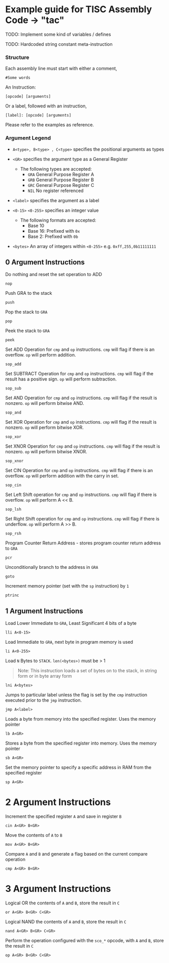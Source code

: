 # Example guide for TISC Assembly Code -> "tac"

TODO: Implement some kind of variables / defines

TODO: Hardcoded string constant meta-instruction


### Structure

Each assembly line must start with either a comment, 

	#Some words

An Instruction:

	[opcode] [arguments]

Or a label, followed with an instruction,

	[label]: [opcode] [arguments]

Please refer to the examples as reference.

### Argument Legend

 * `A<type>, B<type> , C<type>` specifies the positional arguments as types

 * `<GR>` specifies the argument type as a General Register
 	* The following types are accepted:
 		* `GRA` General Purpose Register A
 		* `GRB` General Purpose Register B
 		* `GRC` General Purpose Register C
 		* `NIL` No register referenced

 * `<label>` specifies the argument as a label

 * `<0-15>` `<0-255>` specifies an integer value
 	* The following formats are accepted:
 		* Base 10
 		* Base 16: Prefixed with `0x`
 		* Base 2: Prefixed with `0b`

 * `<bytes>` An array of integers within `<0-255>` e.g. `0xff,255,0b11111111`

## 0 Argument Instructions

Do nothing and reset the set operation to ADD

	nop

Push GRA to the stack

	push

Pop the stack to `GRA`

	pop

Peek the stack to `GRA`

	peek

Set ADD Operation for `cmp` and `op` instructions. `cmp` will flag if there is 
an overflow. `op` will perform addition.

	sop_add

Set SUBTRACT Operation for `cmp` and `op` instructions. `cmp` will flag if the 
result has a positive sign. `op` will perform subtraction.

	sop_sub

Set AND Operation for `cmp` and `op` instructions. `cmp` will flag if the result
is nonzero. `op` will perform bitwise AND.

	sop_and

Set XOR Operation for `cmp` and `op` instructions. `cmp` will flag if the result
is nonzero. `op` will perform bitwise XOR.

	sop_xor

Set XNOR Operation for `cmp` and `op` instructions. `cmp` will flag if the 
result is nonzero. `op` will perform bitwise XNOR.

	sop_xnor

Set CIN Operation for `cmp` and `op` instructions. `cmp` will flag if there is
an overflow. `op` will perform addition with the carry in set.

	sop_cin

Set Left Shift operation for `cmp` and `op` instructions. `cmp` will flag if
there is overflow. `op` will perform A << B.

	sop_lsh

Set Right Shift operation for `cmp` and `op` instructions. `cmp` will flag if
there is underflow. `op` will perform A >> B.

	sop_rsh

Program Counter Return Address - stores program counter return address to `GRA`

	pcr

Unconditionally branch to the address in `GRA`

	goto

Increment memory pointer (set with the `sp` instruction) by `1`

	ptrinc

## 1 Argument Instructions

Load Lower Immediate to `GRA`, Least Significant 4 bits of a byte

	lli A<0-15>

Load Immediate to `GRA`, next byte in program memory is used

	li A<0-255>

Load `N` Bytes to `STACK`. `len(<bytes>)` must be > 1
> Note: This instruction loads a set of bytes on to the stack, in string form
or in byte array form

	lni A<bytes>

Jumps to particular label unless the flag is set by the `cmp` instruction
executed prior to the `jmp` instruction. 

	jmp A<label>

Loads a byte from memory into the specified register. Uses the memory pointer

	lb A<GR>

Stores a byte from the specified register into memory. Uses the memory pointer

	sb A<GR>

Set the memory pointer to specify a specific address in RAM from the specified register

	sp A<GR>

# 2 Argument Instructions

Increment the specified register `A` and save in register `B` 

	cin A<GR> B<GR>

Move the contents of `A` to `B`

	mov A<GR> B<GR>

Compare `A` and `B` and generate a flag based on the current compare operation

	cmp A<GR> B<GR>

# 3 Argument Instructions

Logical OR the contents of `A` and `B`, store the result in `C`

	or A<GR> B<GR> C<GR>

Logical NAND the contents of `A` and `B`, store the result in `C`

	nand A<GR> B<GR> C<GR>

Perform the operation configured with the `sco_*` opcode, with `A` and `B`, store the result in `C`

	op A<GR> B<GR> C<GR>
